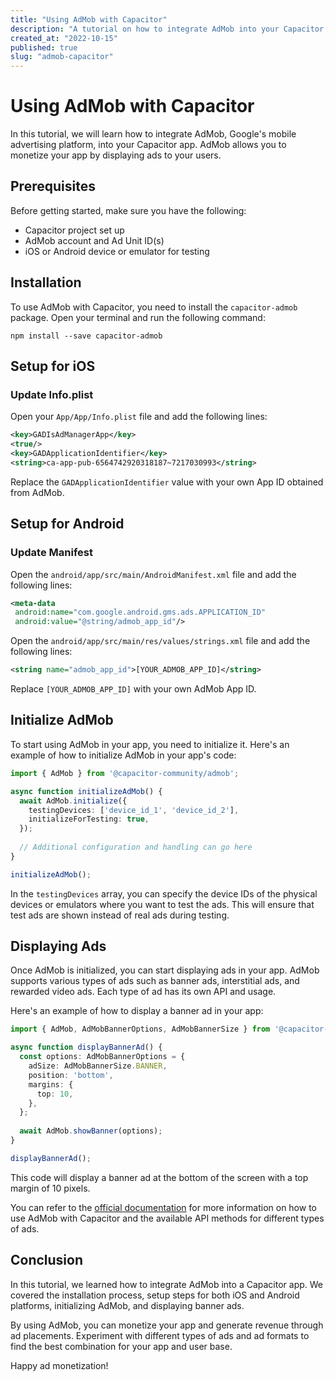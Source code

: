 ```yaml
---
title: "Using AdMob with Capacitor"
description: "A tutorial on how to integrate AdMob into your Capacitor app"
created_at: "2022-10-15"
published: true
slug: "admob-capacitor"
---
```


# Using AdMob with Capacitor

In this tutorial, we will learn how to integrate AdMob, Google's mobile advertising platform, into your Capacitor app. AdMob allows you to monetize your app by displaying ads to your users.

## Prerequisites

Before getting started, make sure you have the following:

- Capacitor project set up
- AdMob account and Ad Unit ID(s)
- iOS or Android device or emulator for testing

## Installation

To use AdMob with Capacitor, you need to install the `capacitor-admob` package. Open your terminal and run the following command:

```console
npm install --save capacitor-admob
```

## Setup for iOS

### Update Info.plist

Open your `App/App/Info.plist` file and add the following lines:

```xml
<key>GADIsAdManagerApp</key>
<true/>
<key>GADApplicationIdentifier</key>
<string>ca-app-pub-6564742920318187~7217030993</string>
```

Replace the `GADApplicationIdentifier` value with your own App ID obtained from AdMob.

## Setup for Android

### Update Manifest

Open the `android/app/src/main/AndroidManifest.xml` file and add the following lines:

```xml
<meta-data
 android:name="com.google.android.gms.ads.APPLICATION_ID"
 android:value="@string/admob_app_id"/>
```

Open the `android/app/src/main/res/values/strings.xml` file and add the following lines:

```xml
<string name="admob_app_id">[YOUR_ADMOB_APP_ID]</string>
```

Replace `[YOUR_ADMOB_APP_ID]` with your own AdMob App ID.

## Initialize AdMob

To start using AdMob in your app, you need to initialize it. Here's an example of how to initialize AdMob in your app's code:

```typescript
import { AdMob } from '@capacitor-community/admob';

async function initializeAdMob() {
  await AdMob.initialize({
    testingDevices: ['device_id_1', 'device_id_2'],
    initializeForTesting: true,
  });
  
  // Additional configuration and handling can go here
}

initializeAdMob();
```

In the `testingDevices` array, you can specify the device IDs of the physical devices or emulators where you want to test the ads. This will ensure that test ads are shown instead of real ads during testing.

## Displaying Ads

Once AdMob is initialized, you can start displaying ads in your app. AdMob supports various types of ads such as banner ads, interstitial ads, and rewarded video ads. Each type of ad has its own API and usage.

Here's an example of how to display a banner ad in your app:

```typescript
import { AdMob, AdMobBannerOptions, AdMobBannerSize } from '@capacitor-community/admob';

async function displayBannerAd() {
  const options: AdMobBannerOptions = {
    adSize: AdMobBannerSize.BANNER,
    position: 'bottom',
    margins: {
      top: 10,
    },
  };
  
  await AdMob.showBanner(options);
}

displayBannerAd();
```

This code will display a banner ad at the bottom of the screen with a top margin of 10 pixels.

You can refer to the [official documentation](https://github.com/rahadur/capacitor-admob) for more information on how to use AdMob with Capacitor and the available API methods for different types of ads.

## Conclusion

In this tutorial, we learned how to integrate AdMob into a Capacitor app. We covered the installation process, setup steps for both iOS and Android platforms, initializing AdMob, and displaying banner ads.

By using AdMob, you can monetize your app and generate revenue through ad placements. Experiment with different types of ads and ad formats to find the best combination for your app and user base.

Happy ad monetization!